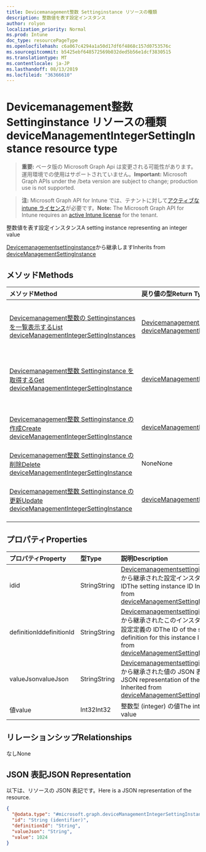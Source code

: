 ```yaml
---
title: Devicemanagement整数 Settinginstance リソースの種類
description: 整数値を表す設定インスタンス
author: rolyon
localization_priority: Normal
ms.prod: Intune
doc_type: resourcePageType
ms.openlocfilehash: c6a067c4294a1a50d17df6f4868c157d0753576c
ms.sourcegitcommit: b5425ebf648572569b032ded5b56e1dcf3830515
ms.translationtype: MT
ms.contentlocale: ja-JP
ms.lasthandoff: 08/13/2019
ms.locfileid: "36366610"
---
```

# <a name="devicemanagementintegersettinginstance-resource-type"></a><span data-ttu-id="7caee-103">Devicemanagement整数 Settinginstance リソースの種類</span><span class="sxs-lookup"><span data-stu-id="7caee-103">deviceManagementIntegerSettingInstance resource type</span></span>

> <span data-ttu-id="7caee-104">**重要:** ベータ版の Microsoft Graph Api は変更される可能性があります。運用環境での使用はサポートされていません。</span><span class="sxs-lookup"><span data-stu-id="7caee-104">**Important:** Microsoft Graph APIs under the /beta version are subject to change; production use is not supported.</span></span>

> <span data-ttu-id="7caee-105">**注:** Microsoft Graph API for Intune では、テナントに対して[アクティブな intune ライセンス](https://go.microsoft.com/fwlink/?linkid=839381)が必要です。</span><span class="sxs-lookup"><span data-stu-id="7caee-105">**Note:** The Microsoft Graph API for Intune requires an [active Intune license](https://go.microsoft.com/fwlink/?linkid=839381) for the tenant.</span></span>

<span data-ttu-id="7caee-106">整数値を表す設定インスタンス</span><span class="sxs-lookup"><span data-stu-id="7caee-106">A setting instance representing an integer value</span></span>


<span data-ttu-id="7caee-107">[Devicemanagementsettinginstance](../resources/intune-deviceintent-devicemanagementsettinginstance.md)から継承します</span><span class="sxs-lookup"><span data-stu-id="7caee-107">Inherits from [deviceManagementSettingInstance](../resources/intune-deviceintent-devicemanagementsettinginstance.md)</span></span>

## <a name="methods"></a><span data-ttu-id="7caee-108">メソッド</span><span class="sxs-lookup"><span data-stu-id="7caee-108">Methods</span></span>
|<span data-ttu-id="7caee-109">メソッド</span><span class="sxs-lookup"><span data-stu-id="7caee-109">Method</span></span>|<span data-ttu-id="7caee-110">戻り値の型</span><span class="sxs-lookup"><span data-stu-id="7caee-110">Return Type</span></span>|<span data-ttu-id="7caee-111">説明</span><span class="sxs-lookup"><span data-stu-id="7caee-111">Description</span></span>|
|:---|:---|:---|
|[<span data-ttu-id="7caee-112">Devicemanagement整数の Settinginstances を一覧表示する</span><span class="sxs-lookup"><span data-stu-id="7caee-112">List deviceManagementIntegerSettingInstances</span></span>](../api/intune-deviceintent-devicemanagementintegersettinginstance-list.md)|<span data-ttu-id="7caee-113">[Devicemanagement整数 Settinginstance](../resources/intune-deviceintent-devicemanagementintegersettinginstance.md)コレクション</span><span class="sxs-lookup"><span data-stu-id="7caee-113">[deviceManagementIntegerSettingInstance](../resources/intune-deviceintent-devicemanagementintegersettinginstance.md) collection</span></span>|<span data-ttu-id="7caee-114">[Devicemanagement整数 Settinginstance](../resources/intune-deviceintent-devicemanagementintegersettinginstance.md)オブジェクトのプロパティとリレーションシップをリストします。</span><span class="sxs-lookup"><span data-stu-id="7caee-114">List properties and relationships of the [deviceManagementIntegerSettingInstance](../resources/intune-deviceintent-devicemanagementintegersettinginstance.md) objects.</span></span>|
|[<span data-ttu-id="7caee-115">Devicemanagement整数 Settinginstance を取得する</span><span class="sxs-lookup"><span data-stu-id="7caee-115">Get deviceManagementIntegerSettingInstance</span></span>](../api/intune-deviceintent-devicemanagementintegersettinginstance-get.md)|[<span data-ttu-id="7caee-116">deviceManagementIntegerSettingInstance</span><span class="sxs-lookup"><span data-stu-id="7caee-116">deviceManagementIntegerSettingInstance</span></span>](../resources/intune-deviceintent-devicemanagementintegersettinginstance.md)|<span data-ttu-id="7caee-117">[Devicemanagement整数 Settinginstance](../resources/intune-deviceintent-devicemanagementintegersettinginstance.md)オブジェクトのプロパティとリレーションシップを読み取ります。</span><span class="sxs-lookup"><span data-stu-id="7caee-117">Read properties and relationships of the [deviceManagementIntegerSettingInstance](../resources/intune-deviceintent-devicemanagementintegersettinginstance.md) object.</span></span>|
|[<span data-ttu-id="7caee-118">Devicemanagement整数 Settinginstance の作成</span><span class="sxs-lookup"><span data-stu-id="7caee-118">Create deviceManagementIntegerSettingInstance</span></span>](../api/intune-deviceintent-devicemanagementintegersettinginstance-create.md)|[<span data-ttu-id="7caee-119">deviceManagementIntegerSettingInstance</span><span class="sxs-lookup"><span data-stu-id="7caee-119">deviceManagementIntegerSettingInstance</span></span>](../resources/intune-deviceintent-devicemanagementintegersettinginstance.md)|<span data-ttu-id="7caee-120">新しい[Devicemanagement整数 Settinginstance](../resources/intune-deviceintent-devicemanagementintegersettinginstance.md)オブジェクトを作成します。</span><span class="sxs-lookup"><span data-stu-id="7caee-120">Create a new [deviceManagementIntegerSettingInstance](../resources/intune-deviceintent-devicemanagementintegersettinginstance.md) object.</span></span>|
|[<span data-ttu-id="7caee-121">Devicemanagement整数 Settinginstance の削除</span><span class="sxs-lookup"><span data-stu-id="7caee-121">Delete deviceManagementIntegerSettingInstance</span></span>](../api/intune-deviceintent-devicemanagementintegersettinginstance-delete.md)|<span data-ttu-id="7caee-122">None</span><span class="sxs-lookup"><span data-stu-id="7caee-122">None</span></span>|<span data-ttu-id="7caee-123">[Devicemanagement整数の Settinginstance](../resources/intune-deviceintent-devicemanagementintegersettinginstance.md)を削除します。</span><span class="sxs-lookup"><span data-stu-id="7caee-123">Deletes a [deviceManagementIntegerSettingInstance](../resources/intune-deviceintent-devicemanagementintegersettinginstance.md).</span></span>|
|[<span data-ttu-id="7caee-124">Devicemanagement整数 Settinginstance の更新</span><span class="sxs-lookup"><span data-stu-id="7caee-124">Update deviceManagementIntegerSettingInstance</span></span>](../api/intune-deviceintent-devicemanagementintegersettinginstance-update.md)|[<span data-ttu-id="7caee-125">deviceManagementIntegerSettingInstance</span><span class="sxs-lookup"><span data-stu-id="7caee-125">deviceManagementIntegerSettingInstance</span></span>](../resources/intune-deviceintent-devicemanagementintegersettinginstance.md)|<span data-ttu-id="7caee-126">[Devicemanagement整数 Settinginstance](../resources/intune-deviceintent-devicemanagementintegersettinginstance.md)オブジェクトのプロパティを更新します。</span><span class="sxs-lookup"><span data-stu-id="7caee-126">Update the properties of a [deviceManagementIntegerSettingInstance](../resources/intune-deviceintent-devicemanagementintegersettinginstance.md) object.</span></span>|

## <a name="properties"></a><span data-ttu-id="7caee-127">プロパティ</span><span class="sxs-lookup"><span data-stu-id="7caee-127">Properties</span></span>
|<span data-ttu-id="7caee-128">プロパティ</span><span class="sxs-lookup"><span data-stu-id="7caee-128">Property</span></span>|<span data-ttu-id="7caee-129">型</span><span class="sxs-lookup"><span data-stu-id="7caee-129">Type</span></span>|<span data-ttu-id="7caee-130">説明</span><span class="sxs-lookup"><span data-stu-id="7caee-130">Description</span></span>|
|:---|:---|:---|
|<span data-ttu-id="7caee-131">id</span><span class="sxs-lookup"><span data-stu-id="7caee-131">id</span></span>|<span data-ttu-id="7caee-132">String</span><span class="sxs-lookup"><span data-stu-id="7caee-132">String</span></span>|<span data-ttu-id="7caee-133">[Devicemanagementsettinginstance](../resources/intune-deviceintent-devicemanagementsettinginstance.md)から継承された設定インスタンス ID</span><span class="sxs-lookup"><span data-stu-id="7caee-133">The setting instance ID Inherited from [deviceManagementSettingInstance](../resources/intune-deviceintent-devicemanagementsettinginstance.md)</span></span>|
|<span data-ttu-id="7caee-134">definitionId</span><span class="sxs-lookup"><span data-stu-id="7caee-134">definitionId</span></span>|<span data-ttu-id="7caee-135">String</span><span class="sxs-lookup"><span data-stu-id="7caee-135">String</span></span>|<span data-ttu-id="7caee-136">[Devicemanagementsettinginstance](../resources/intune-deviceintent-devicemanagementsettinginstance.md)から継承されたこのインスタンスの設定定義の ID</span><span class="sxs-lookup"><span data-stu-id="7caee-136">The ID of the setting definition for this instance Inherited from [deviceManagementSettingInstance](../resources/intune-deviceintent-devicemanagementsettinginstance.md)</span></span>|
|<span data-ttu-id="7caee-137">valueJson</span><span class="sxs-lookup"><span data-stu-id="7caee-137">valueJson</span></span>|<span data-ttu-id="7caee-138">String</span><span class="sxs-lookup"><span data-stu-id="7caee-138">String</span></span>|<span data-ttu-id="7caee-139">[Devicemanagementsettinginstance](../resources/intune-deviceintent-devicemanagementsettinginstance.md)から継承された値の JSON 表現</span><span class="sxs-lookup"><span data-stu-id="7caee-139">JSON representation of the value Inherited from [deviceManagementSettingInstance](../resources/intune-deviceintent-devicemanagementsettinginstance.md)</span></span>|
|<span data-ttu-id="7caee-140">値</span><span class="sxs-lookup"><span data-stu-id="7caee-140">value</span></span>|<span data-ttu-id="7caee-141">Int32</span><span class="sxs-lookup"><span data-stu-id="7caee-141">Int32</span></span>|<span data-ttu-id="7caee-142">整数型 (integer) の値</span><span class="sxs-lookup"><span data-stu-id="7caee-142">The integer value</span></span>|

## <a name="relationships"></a><span data-ttu-id="7caee-143">リレーションシップ</span><span class="sxs-lookup"><span data-stu-id="7caee-143">Relationships</span></span>
<span data-ttu-id="7caee-144">なし</span><span class="sxs-lookup"><span data-stu-id="7caee-144">None</span></span>

## <a name="json-representation"></a><span data-ttu-id="7caee-145">JSON 表記</span><span class="sxs-lookup"><span data-stu-id="7caee-145">JSON Representation</span></span>
<span data-ttu-id="7caee-146">以下は、リソースの JSON 表記です。</span><span class="sxs-lookup"><span data-stu-id="7caee-146">Here is a JSON representation of the resource.</span></span>
<!-- {
  "blockType": "resource",
  "keyProperty": "id",
  "@odata.type": "microsoft.graph.deviceManagementIntegerSettingInstance"
}
-->
``` json
{
  "@odata.type": "#microsoft.graph.deviceManagementIntegerSettingInstance",
  "id": "String (identifier)",
  "definitionId": "String",
  "valueJson": "String",
  "value": 1024
}
```



